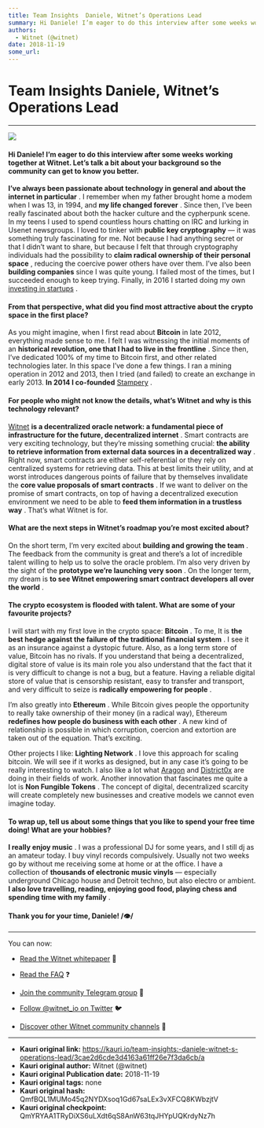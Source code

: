 ```yaml
---
title: Team Insights  Daniele, Witnet’s Operations Lead
summary: Hi Daniele! I’m eager to do this interview after some weeks working together at Witnet. Let’s talk a bit about your background so the community can get to know you better. I’ve always been passionate about technology in general and about the internet in particular . I remember when my father brought home a modem when I was 13, in 1994, and my life changed forever . Since then, I’ve been really fascinated about both the hacker culture and the cypherpunk scene. In my teens I used to spend countles
authors:
  - Witnet (@witnet)
date: 2018-11-19
some_url: 
---
```


# Team Insights  Daniele, Witnet’s Operations Lead



----


![](https://cdn-images-1.medium.com/max/2000/1*lSWKZUE3KSzTFnHujAIFug.jpeg)


#### Hi Daniele! I’m eager to do this interview after some weeks working together at Witnet. Let’s talk a bit about your background so the community can get to know you better.
 
**I’ve always been passionate about technology in general and about the internet in particular**
 . I remember when my father brought home a modem when I was 13, in 1994, and 
**my life changed forever**
 . Since then, I’ve been really fascinated about both the hacker culture and the cypherpunk scene. In my teens I used to spend countless hours chatting on IRC and lurking in Usenet newsgroups. I loved to tinker with 
**public key cryptography**
 — it was something truly fascinating for me. Not because I had anything secret or that I didn’t want to share, but because I felt that through cryptography individuals had the possibility to 
**claim radical ownership of their personal space**
 , reducing the coercive power others have over them.
I’ve also been 
**building companies**
 since I was quite young. I failed most of the times, but I succeeded enough to keep trying. Finally, in 2016 I started doing my own 
[investing in startups](https://angel.co/daniele-levi)
 .

#### From that perspective, what did you find most attractive about the crypto space in the first place?
As you might imagine, when I first read about 
**Bitcoin**
 in late 2012, everything made sense to me. I felt I was witnessing the initial moments of an 
**historical revolution, one that I had to live in the frontline**
 . Since then, I’ve dedicated 100% of my time to Bitcoin first, and other related technologies later. In this space I’ve done a few things. I ran a mining operation in 2012 and 2013, then I tried (and failed) to create an exchange in early 2013. 
**In 2014 I co-founded** [Stampery](https://stampery.com/)
 .

#### For people who might not know the details, what’s Witnet and why is this technology relevant?
 
[Witnet](http://witnet.io) **is a decentralized oracle network: a fundamental piece of infrastructure for the future, decentralized internet**
 . Smart contracts are very exciting technology, but they’re missing something crucial: 
**the ability to retrieve information from external data sources in a decentralized way**
 . Right now, smart contracts are either self-referential or they rely on centralized systems for retrieving data. This at best limits their utility, and at worst introduces dangerous points of failure that by themselves invalidate the 
**core value proposals of smart contracts**
 .
If we want to deliver on the promise of smart contracts, on top of having a decentralized execution environment we need to be able to 
**feed them information in a trustless way**
 . That’s what Witnet is for.

#### What are the next steps in Witnet’s roadmap you’re most excited about?
On the short term, I’m very excited about 
**building and growing the team**
 . The feedback from the community is great and there’s a lot of incredible talent willing to help us to solve the oracle problem. I’m also very driven by the sight of the 
**prototype we’re launching very soon**
 . On the longer term, my dream is 
**to see Witnet empowering smart contract developers all over the world**
 .

#### The crypto ecosystem is flooded with talent. What are some of your favourite projects?
I will start with my first love in the crypto space: 
**Bitcoin**
 . To me, It is 
**the best hedge against the failure of the traditional financial system**
 . I see it as an insurance against a dystopic future. Also, as a long term store of value, Bitcoin has no rivals. If you understand that being a decentralized, digital store of value is its main role you also understand that the fact that it is very difficult to change is not a bug, but a feature. Having a reliable digital store of value that is censorship resistant, easy to transfer and transport, and very difficult to seize is 
**radically empowering for people**
 .

I’m also greatly into 
**Ethereum**
 . While Bitcoin gives people the opportunity to really take ownership of their money (in a radical way), Ethereum 
**redefines how people do business with each other**
 . A new kind of relationship is possible in which corruption, coercion and extortion are taken out of the equation. That’s exciting.

Other projects I like: 
**Lighting Network**
 . I love this approach for scaling bitcoin. We will see if it works as designed, but in any case it’s going to be really interesting to watch. I also like a lot what 
[Aragon](http://aragon.one) and [District0x](https://district0x.io/) are doing in their fields of work. Another innovation that fascinates me quite a lot is 
**Non Fungible Tokens**
 . The concept of digital, decentralized scarcity will create completely new businesses and creative models we cannot even imagine today.

#### To wrap up, tell us about some things that you like to spend your free time doing! What are your hobbies?
 
**I really enjoy music**
 . I was a professional DJ for some years, and I still dj as an amateur today. I buy vinyl records compulsively. Usually not two weeks go by without me receiving some at home or at the office. I have a collection of 
**thousands of electronic music vinyls**
 — especially underground Chicago house and Detroit techno, but also electro or ambient. 
**I also love travelling, reading, enjoying good food, playing chess and spending time with my family**
 .

#### Thank you for your time, Daniele! /👁/

----

You can now:



 *  [Read the Witnet whitepaper](https://witnet.io/static/witnet-whitepaper.pdf) 📃

 *  [Read the FAQ](https://witnet.io/#/faq) ❓

 *  [Join the community Telegram group](https://t.me/witnetio) 💬

 *  [Follow @witnet_io on Twitter](https://twitter.com/witnet_io) 🐦

 *  [Discover other Witnet community channels](https://witnet.io/#/contact) 👥



---

- **Kauri original link:** https://kauri.io/team-insights:-daniele-witnet-s-operations-lead/3cae2d6cde3d4163a61ff26e7f3da6cb/a
- **Kauri original author:** Witnet (@witnet)
- **Kauri original Publication date:** 2018-11-19
- **Kauri original tags:** none
- **Kauri original hash:** QmfBQL1MUMo45q2NYDXsoq1Gd67saLEx3vXFCQ8KWbzjtV
- **Kauri original checkpoint:** QmYRYAA1TRyDiXS6uLXdt6qS8AnW63tqJHYpUQKrdyNz7h



